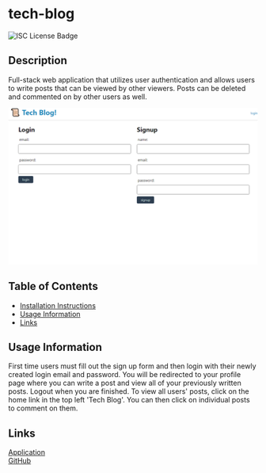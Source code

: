# tech-blog

![ISC License Badge](https://img.shields.io/badge/License-ISC-blueviolet)

## Description

Full-stack web application that utilizes user authentication and allows users to write posts that can be viewed by other viewers. Posts can be deleted and commented on by other users as well.

![Screenshot of Application](./assets/images/screenshot.png)

## Table of Contents

- [Installation Instructions](#Installation-Instructions)
- [Usage Information](#Usage-Information)
- [Links](#links)

## Usage Information

First time users must fill out the sign up form and then login with their newly created login email and password. You will be redirected to your profile page where you can write a post and view all of your previously written posts. Logout when you are finished. To view all users' posts, click on the home link in the top left 'Tech Blog'. You can then click on individual posts to comment on them.

## Links

[Application](https://boiling-bastion-61605.herokuapp.com/)  
 [GitHub](https://github.com/zachraab/tech-blog)
